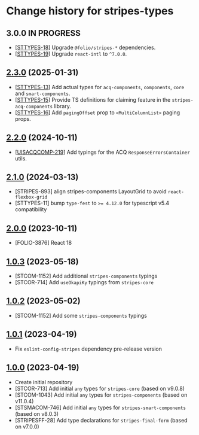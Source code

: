 # Change history for stripes-types

## 3.0.0 IN PROGRESS

* [[STTYPES-18](https://folio-org.atlassian.net/browse/STTYPES-18)] Upgrade `@folio/stripes-*` dependencies.
* [[STTYPES-19](https://folio-org.atlassian.net/browse/STTYPES-19)] Upgrade `react-intl` to `^7.0.0`.

## [2.3.0](https://github.com/folio-org/stripes-types/tree/v2.3.0) (2025-01-31)

* [[STTYPES-13](https://folio-org.atlassian.net/browse/STTYPES-13)] Add actual types for `acq-components`, `components`, `core` and `smart-components`.
* [[STTYPES-15](https://folio-org.atlassian.net/browse/STTYPES-15)] Provide TS definitions for claiming feature in the `stripes-acq-components` library.
* [[STTYPES-16](https://folio-org.atlassian.net/browse/STTYPES-16)] Add `pagingOffset` prop to `<MultiColumnList>` paging props.

## [2.2.0](https://github.com/folio-org/stripes-types/tree/v2.2.0) (2024-10-11)

* [[UISACQCOMP-219](https://folio-org.atlassian.net/browse/UISACQCOMP-219)] Add typings for the ACQ `ResponseErrorsContainer` utils.

## [2.1.0](https://github.com/folio-org/stripes-types/tree/v2.1.0) (2024-03-13)

* [STRIPES-893] align stripes-components LayoutGrid to avoid `react-flexbox-grid`
* [STTYPES-11] bump `type-fest` to `>= 4.12.0` for typescript v5.4 compatibility

## [2.0.0](https://github.com/folio-org/stripes-types/tree/v2.0.0) (2023-10-11)

* [FOLIO-3876] React 18

## [1.0.3](https://github.com/folio-org/stripes-types/tree/v1.0.3) (2023-05-18)

* [STCOM-1152] Add additional `stripes-components` typings
* [STCOR-714] Add `useOkapiKy` typings from `stripes-core`

## [1.0.2](https://github.com/folio-org/stripes-types/tree/v1.0.2) (2023-05-02)

* [STCOM-1152] Add some `stripes-components` typings

## [1.0.1](https://github.com/folio-org/stripes-types/tree/v1.0.1) (2023-04-19)

* Fix `eslint-config-stripes` dependency pre-release version

## [1.0.0](https://github.com/folio-org/stripes-types/tree/v1.0.0) (2023-04-19)

* Create initial repository
* [STCOR-713] Add initial `any` types for `stripes-core` (based on v9.0.8)
* [STCOM-1043] Add initial `any` types for `stripes-components` (based on v11.0.4)
* [STSMACOM-746] Add initial `any` types for `stripes-smart-components` (based on v8.0.3)
* [STRIPESFF-28] Add type declarations for `stripes-final-form` (based on v7.0.0)
